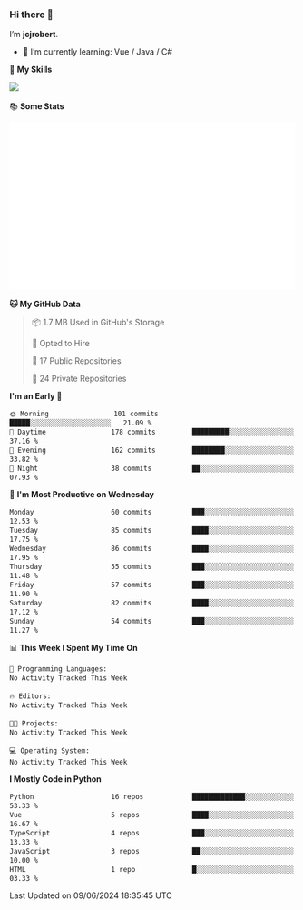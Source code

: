 ### Hi there 👋

I’m **jcjrobert**.

- 🌱 I’m currently learning: Vue / Java / C#

🌟 **My Skills**

![](https://img.shields.io/badge/-Python-3e74a2?style=flat-square&logo=Python&logoColor=fff)

📚 **Some Stats**

![](https://github.com/jcjrobert/github-stats/blob/master/generated/overview.svg)

<!--START_SECTION:waka-->
**🐱 My GitHub Data** 

> 📦 1.7 MB Used in GitHub's Storage 
 > 
> 💼 Opted to Hire
 > 
> 📜 17 Public Repositories 
 > 
> 🔑 24 Private Repositories 
 > 
**I'm an Early 🐤** 

```text
🌞 Morning                101 commits         █████░░░░░░░░░░░░░░░░░░░░   21.09 % 
🌆 Daytime                178 commits         █████████░░░░░░░░░░░░░░░░   37.16 % 
🌃 Evening                162 commits         ████████░░░░░░░░░░░░░░░░░   33.82 % 
🌙 Night                  38 commits          ██░░░░░░░░░░░░░░░░░░░░░░░   07.93 % 
```
📅 **I'm Most Productive on Wednesday** 

```text
Monday                   60 commits          ███░░░░░░░░░░░░░░░░░░░░░░   12.53 % 
Tuesday                  85 commits          ████░░░░░░░░░░░░░░░░░░░░░   17.75 % 
Wednesday                86 commits          ████░░░░░░░░░░░░░░░░░░░░░   17.95 % 
Thursday                 55 commits          ███░░░░░░░░░░░░░░░░░░░░░░   11.48 % 
Friday                   57 commits          ███░░░░░░░░░░░░░░░░░░░░░░   11.90 % 
Saturday                 82 commits          ████░░░░░░░░░░░░░░░░░░░░░   17.12 % 
Sunday                   54 commits          ███░░░░░░░░░░░░░░░░░░░░░░   11.27 % 
```


📊 **This Week I Spent My Time On** 

```text
💬 Programming Languages: 
No Activity Tracked This Week

🔥 Editors: 
No Activity Tracked This Week

🐱‍💻 Projects: 
No Activity Tracked This Week

💻 Operating System: 
No Activity Tracked This Week
```

**I Mostly Code in Python** 

```text
Python                   16 repos            █████████████░░░░░░░░░░░░   53.33 % 
Vue                      5 repos             ████░░░░░░░░░░░░░░░░░░░░░   16.67 % 
TypeScript               4 repos             ███░░░░░░░░░░░░░░░░░░░░░░   13.33 % 
JavaScript               3 repos             ██░░░░░░░░░░░░░░░░░░░░░░░   10.00 % 
HTML                     1 repo              █░░░░░░░░░░░░░░░░░░░░░░░░   03.33 % 
```




 Last Updated on 09/06/2024 18:35:45 UTC
<!--END_SECTION:waka-->
